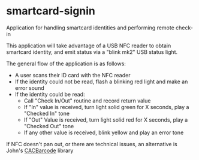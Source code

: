 # smartcard-signin
Application for handling smartcard identities and performing remote check-in

This application will take advantage of a USB NFC reader to obtain smartcard identity, and emit status via a "blink mk2" USB status light.

The general flow of the application is as follows:

* A user scans their ID card with the NFC reader
* If the identity could not be read, flash a blinking red light and make an error sound
* If the identity could be read:
	* Call "Check In/Out" routine and record return value
	* If "In" value is received, turn light solid green for X seconds, play a "Checked In" tone
	* If "Out" Value is received, turn light solid red for X seconds, play a "Checked Out" tone
	* If any other value is received, blink yellow and play an error tone


 
If NFC doesn't pan out, or there are technical issues, an alternative is John's [CACBarcode](https://github.com/jkusner/CACBarcode/pulse) library